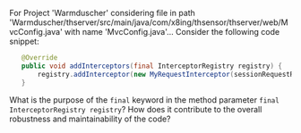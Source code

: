 For Project 'Warmduscher' considering file in path 'Warmduscher/thserver/src/main/java/com/x8ing/thsensor/thserver/web/MvcConfig.java' with name 'MvcConfig.java'... 
Consider the following code snippet:
```java
   @Override
   public void addInterceptors(final InterceptorRegistry registry) {
       registry.addInterceptor(new MyRequestInterceptor(sessionRequestRepository));
   }
```
What is the purpose of the `final` keyword in the method parameter `final InterceptorRegistry registry`? How does it contribute to the overall robustness and maintainability of the code?